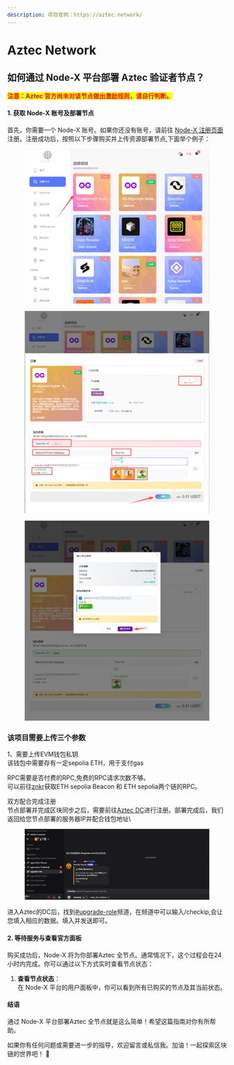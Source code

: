 ```yaml
---
description: 项目官网：https://aztec.network/
---
```


# Aztec Network

## 如何通过 Node-X 平台部署  Aztec 验证者节点？

<mark style="color:red;">**注意：Aztec 官方尚未对该节点做出激励规则，请自行判断。**</mark>

#### 1. 获取 Node-X 账号及部署节点

首先，你需要一个 Node-X 账号。如果你还没有账号，请前往 [Node-X 注册页面](https://node-x.xyz) 注册。注册成功后，按照以下步骤购买并上传资源部署节点,下面举个例子：

<figure><img src="../../.gitbook/assets/C1.png" alt="" width="563"><figcaption></figcaption></figure>

<figure><img src="../../.gitbook/assets/C2 (1).png" alt="" width="563"><figcaption></figcaption></figure>

<figure><img src="../../.gitbook/assets/C3 (1) (1).png" alt="" width="563"><figcaption></figcaption></figure>

### 该项目需要上传三个参数

1、需要上传EVM钱包私钥\
该钱包中需要存有一定sepolia ETH，用于支付gas

RPC需要是否付费的RPC,免费的RPC请求次数不够。\
可以前往[znkr](https://www.ankr.com/)获取ETH sepolia Beacon 和 ETH sepolia两个链的RPC。

双方配合完成注册\
节点部署并完成区块同步之后，需要前往[Aztec DC](https://discord.com/invite/aztec)进行注册。部署完成后，我们返回给您节点部署的服务器IP并配合钱包地址\


<figure><img src="../../.gitbook/assets/new1.png" alt=""><figcaption></figcaption></figure>

进入Aztec的DC后，找到[#upgrade-role](https://discord.gg/aztec)频道，在频道中可以输入/checkip,会让您填入相应的数据。填入并发送即可。

#### 2. 等待服务与查看官方面板

购买成功后，Node-X 将为你部署Aztec 全节点。通常情况下，这个过程会在24小时内完成。你可以通过以下方式实时查看节点状态：

1. **查看节点状态**：\
   在 Node-X 平台的用户面板中，你可以看到所有已购买的节点及其当前状态。

#### 结语

通过 Node-X 平台部署Aztec 全节点就是这么简单！希望这篇指南对你有所帮助。

如果你有任何问题或需要进一步的指导，欢迎留言或私信我。加油！一起探索区块链的世界吧！ 🚀
